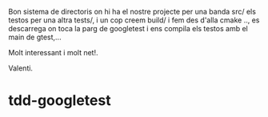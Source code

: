 Bon sistema de directoris on hi ha el nostre projecte per una banda src/
els testos per una altra tests/, i un cop creem build/ i fem des d'alla cmake .., es descarrega on toca la parg de googletest i ens compila els testos amb el main de gtest,...

Molt interessant i molt net!.

Valenti.
# tdd-googletest
